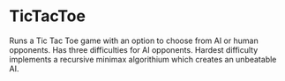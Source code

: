 # TicTacToe
Runs a Tic Tac Toe game with an option to choose from AI or human opponents. Has three difficulties for AI opponents. Hardest difficulty implements a recursive minimax algorithium which creates an unbeatable AI.
